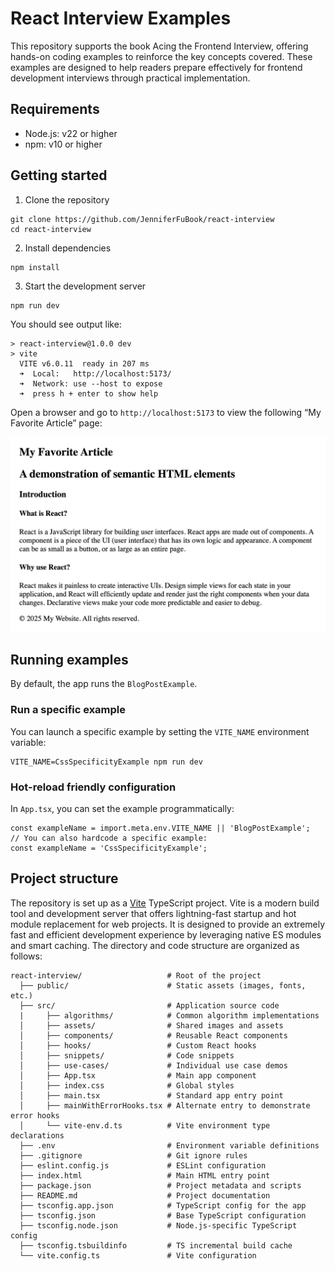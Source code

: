 # React Interview Examples

This repository supports the book Acing the Frontend Interview, offering hands-on coding examples to reinforce the key concepts covered. These examples are designed to help readers prepare effectively for frontend development interviews through practical implementation.

## Requirements
* Node.js: v22 or higher
* npm: v10 or higher

## Getting started
1. Clone the repository
```
git clone https://github.com/JenniferFuBook/react-interview
cd react-interview
```

2. Install dependencies
```
npm install
```

3. Start the development server
```
npm run dev
```
You should see output like:
```
> react-interview@1.0.0 dev
> vite
  VITE v6.0.11  ready in 207 ms
  ➜  Local:   http://localhost:5173/
  ➜  Network: use --host to expose
  ➜  press h + enter to show help
```
Open a browser and go to `http://localhost:5173` to view the following “My Favorite Article” page:

![alt text](https://github.com/JenniferFuBook/react-interview/blob/main/public/my-favorite-article.png?raw=true)

## Running examples
By default, the app runs the `BlogPostExample`.

### Run a specific example
You can launch a specific example by setting the `VITE_NAME` environment variable:
```
VITE_NAME=CssSpecificityExample npm run dev
```

### Hot-reload friendly configuration
In `App.tsx`, you can set the example programmatically:
```
const exampleName = import.meta.env.VITE_NAME || 'BlogPostExample';
// You can also hardcode a specific example:
const exampleName = 'CssSpecificityExample';
```

## Project structure
The repository is set up as a [Vite](https://vite.dev) TypeScript project. Vite is a modern build tool and development server that offers lightning-fast startup and hot module replacement for web projects. It is designed to provide an extremely fast and efficient development experience by leveraging native ES modules and smart caching. The directory and code structure are organized as follows:
```
react-interview/                   # Root of the project
  ├── public/                      # Static assets (images, fonts, etc.)
  ├── src/                         # Application source code
  |     ├── algorithms/            # Common algorithm implementations
  │     ├── assets/                # Shared images and assets
  │     ├── components/            # Reusable React components
  │     ├── hooks/                 # Custom React hooks
  │     ├── snippets/              # Code snippets
  │     ├── use-cases/             # Individual use case demos
  │     ├── App.tsx                # Main app component
  │     ├── index.css              # Global styles
  │     ├── main.tsx               # Standard app entry point
  │     ├── mainWithErrorHooks.tsx # Alternate entry to demonstrate error hooks
  │     └── vite-env.d.ts          # Vite environment type declarations
  ├── .env                         # Environment variable definitions
  ├── .gitignore                   # Git ignore rules
  ├── eslint.config.js             # ESLint configuration
  ├── index.html                   # Main HTML entry point
  ├── package.json                 # Project metadata and scripts
  ├── README.md                    # Project documentation
  ├── tsconfig.app.json            # TypeScript config for the app
  ├── tsconfig.json                # Base TypeScript configuration
  ├── tsconfig.node.json           # Node.js-specific TypeScript config
  ├── tsconfig.tsbuildinfo         # TS incremental build cache
  └── vite.config.ts               # Vite configuration
```